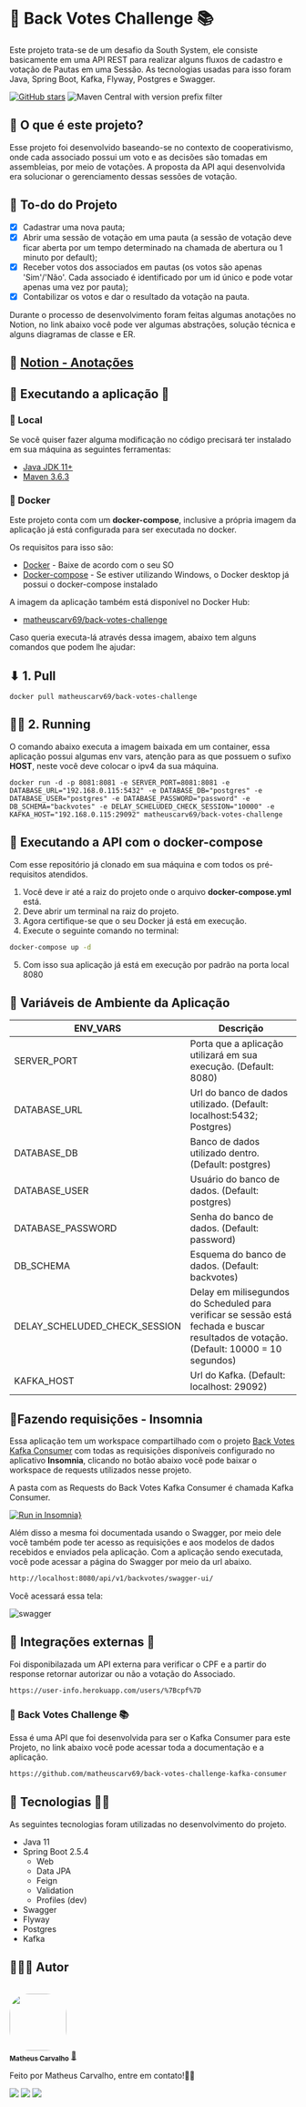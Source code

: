 # 🚀 Back Votes Challenge 📚

Este projeto trata-se de um desafio da South System, ele consiste basicamente em uma API REST para realizar alguns fluxos de cadastro e votação de Pautas em uma Sessão. As tecnologias usadas para isso foram Java, Spring Boot, Kafka, Flyway, Postgres e Swagger.

[![GitHub stars](https://img.shields.io/github/stars/matheuscarv69/back-votes-challenge?color=7159)](https://github.com/matheuscarv69/back-votes-challenge/stargazers)
![Maven Central with version prefix filter](https://img.shields.io/maven-central/v/org.apache.maven/apache-maven/3.6.3?color=7159)

## 🤔 O que é este projeto?

Esse projeto foi desenvolvido baseando-se no contexto de cooperativismo, onde cada associado possui um voto e as decisões são tomadas em assembleias, por meio de votações. A proposta da API aqui desenvolvida era solucionar o gerenciamento dessas sessões de votação.

## 📑 To-do do Projeto

- [x] Cadastrar uma nova pauta;
- [x] Abrir uma sessão de votação em uma pauta (a sessão de votação deve ficar aberta por um tempo determinado na chamada de abertura ou 1 minuto por default);
- [x] Receber votos dos associados em pautas (os votos são apenas 'Sim'/'Não'. Cada associado é identificado por um id único e pode votar apenas uma vez por pauta);
- [x] Contabilizar os votos e dar o resultado da votação na pauta.

Durante o processo de desenvolvimento foram feitas algumas anotações no Notion, no link abaixo você pode ver algumas abstrações, solução técnica e alguns diagramas de classe e ER.

## 📃 [Notion - Anotações](https://superb-thing-758.notion.site/Solu-o-51a1655781fb4c358738e6aee459e9fe)

## 🚀 Executando a aplicação 👾
### 📍 Local

Se você quiser fazer alguma modificação no código precisará ter instalado em sua máquina as seguintes ferramentas:

- [Java JDK 11+](https://www.oracle.com/br/java/technologies/javase-jdk11-downloads.html)
- [Maven 3.6.3](https://maven.apache.org/download.cgi)

### 🐳 Docker

Este projeto conta com um **docker-compose**, inclusive a própria imagem da aplicação já está configurada para ser
executada no docker.

Os requisitos para isso são:

- [Docker](https://www.docker.com/products/docker-desktop) - Baixe de acordo com o seu SO
- [Docker-compose](https://docs.docker.com/compose/install/) - Se estiver utilizando Windows, o Docker desktop já possui o docker-compose instalado

A imagem da aplicação também está disponível no Docker Hub:

- [matheuscarv69/back-votes-challenge](https://hub.docker.com/repository/docker/matheuscarv69/back-votes-challenge)

Caso queria executa-lá através dessa imagem, abaixo tem alguns comandos que podem lhe ajudar:

## ⬇ 1. Pull

```shell
docker pull matheuscarv69/back-votes-challenge
```
## 🏃‍♂️ 2. Running

O comando abaixo executa a imagem baixada em um container, essa aplicação possui algumas env vars, atenção para as que possuem o sufixo **HOST**, neste você deve colocar o ipv4 da sua máquina.

```shell
docker run -d -p 8081:8081 -e SERVER_PORT=8081:8081 -e DATABASE_URL="192.168.0.115:5432" -e DATABASE_DB="postgres" -e DATABASE_USER="postgres" -e DATABASE_PASSWORD="password" -e DB_SCHEMA="backvotes" -e DELAY_SCHELUDED_CHECK_SESSION="10000" -e KAFKA_HOST="192.168.0.115:29092" matheuscarv69/back-votes-challenge
```
## 🎲 Executando a API com o docker-compose

Com esse repositório já clonado em sua máquina e com todos os pré-requisitos atendidos.

1. Você deve ir até a raiz do projeto onde o arquivo **docker-compose.yml** está.
2. Deve abrir um terminal na raiz do projeto.
3. Agora certifique-se que o seu Docker já está em execução.
4. Execute o seguinte comando no terminal:

```bash
docker-compose up -d
```

5. Com isso sua aplicação já está em execução por padrão na porta local 8080

## 🔧 Variáveis de Ambiente da Aplicação

| ENV_VARS                      | Descrição                                                                                                                               |
| ----------------------------- | --------------------------------------------------------------------------------------------------------------------------------------- |
| SERVER_PORT                   | Porta que a aplicação utilizará em sua execução. (Default: 8080)                                                                        |
| DATABASE_URL                  | Url do banco de dados utilizado. (Default: localhost:5432; Postgres)                                                                    |
| DATABASE_DB                   | Banco de dados utilizado dentro. (Default: postgres)                                                                                    |
| DATABASE_USER                 | Usuário do banco de dados. (Default: postgres)                                                                                          |
| DATABASE_PASSWORD             | Senha do banco de dados. (Default: password)                                                                                            |
| DB_SCHEMA                     | Esquema do banco de dados. (Default: backvotes)                                                                                         |
| DELAY_SCHELUDED_CHECK_SESSION | Delay em milisegundos do Scheduled para verificar se sessão está fechada e buscar resultados de votação. (Default: 10000 = 10 segundos) |
| KAFKA_HOST                    | Url do Kafka. (Default: localhost: 29092)                                                                                               |

## 📝Fazendo requisições - Insomnia

Essa aplicação tem um workspace compartilhado com o projeto [Back Votes Kafka Consumer](https://github.com/matheuscarv69/back-votes-challenge-kafka-consumer) com todas as requisições disponíveis configurado no aplicativo **Insomnia**, clicando no botão abaixo você pode
baixar o workspace de requests utilizados nesse projeto.

A pasta com as Requests do Back Votes Kafka Consumer é chamada Kafka Consumer.

[![Run in Insomnia}](https://insomnia.rest/images/run.svg)](https://insomnia.rest/run/?label=Back%20Vote%20Challenge&uri=https%3A%2F%2Fgist.githubusercontent.com%2Fmatheuscarv69%2F07483d2d88c763e23b0405b34bb9909a%2Fraw%2F161df15967626e742678e4699e8657f86e8dfc9c%2Frequests-back-vote-challenge)

Além disso a mesma foi documentada usando o Swagger, por meio dele você também pode ter acesso as requisições e aos modelos de dados recebidos e enviados pela aplicação.
Com a aplicação sendo executada, você pode acessar a página do Swagger por meio da url abaixo.

```bash
http://localhost:8080/api/v1/backvotes/swagger-ui/
```

Você acessará essa tela:

<img src="https://i.imgur.com/O2gi942.png" min-width="400px" max-width="600px"  alt="swagger">

## 📡 Integrações externas 📶
Foi disponibilazada um API externa para verificar o CPF e a partir do response retornar autorizar ou não a votação do Associado.

```bash
https://user-info.herokuapp.com/users/%7Bcpf%7D
```

### 🚀 Back Votes Challenge 📚
Essa é uma API que foi desenvolvida para ser o Kafka Consumer para este Projeto, no link abaixo você pode acessar toda a documentação e a aplicação.

```bash
https://github.com/matheuscarv69/back-votes-challenge-kafka-consumer
```

## 🚀 Tecnologias 👩‍🚀

As seguintes tecnologias foram utilizadas no desenvolvimento do projeto.

- Java 11
- Spring Boot 2.5.4
  - Web
  - Data JPA
  - Feign
  - Validation
  - Profiles (dev)
- Swagger
- Flyway
- Postgres
- Kafka

## 👨🏻‍💻 Autor

<br>
<a href="https://github.com/matheuscarv69">
 <img style="border-radius: 35%;" src="https://avatars1.githubusercontent.com/u/55814214?s=460&u=ffb1e928527a55f53df6e0d323c2fd7ba92fe0c3&v=4" width="100px;" alt=""/>
 <br />
 <sub><b>Matheus Carvalho</b></sub></a> <a href="https://github.com/matheuscarv69" title="Matheus Carvalho">🚀</a>

Feito por Matheus Carvalho, entre em contato!✌🏻

 <p align="left">
    <a href="mailto:matheus9126@gmail.com" alt="Gmail" target="_blank">
      <img src="https://img.shields.io/badge/Gmail-D14836?style=for-the-badge&logo=gmail&logoColor=white&link=mailto:matheus9126@gmail.com"/></a>
    <a href="https://www.linkedin.com/in/matheus-carvalho69/" alt="Linkedin" target="_blank">
        <img src="https://img.shields.io/badge/LinkedIn-0077B5?style=for-the-badge&logo=linkedin&logoColor=white&link=https://www.linkedin.com/in/matheus-carvalho69/"/></a>  
    <a href="https://www.instagram.com/_mmcarvalho/" alt="Instagram" target="_blank">
      <img src="https://img.shields.io/badge/Instagram-E4405F?style=for-the-badge&logo=instagram&logoColor=white&link=https://www.instagram.com/_mmcarvalho/"/></a>  
  </p>
